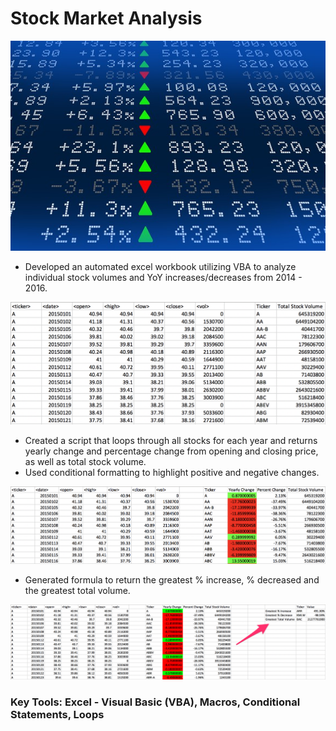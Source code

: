 # Stock Market Analysis

![StockMarket](Images/stockmarket.jpg)

-	Developed an automated excel workbook utilizing VBA to analyze individual stock volumes and YoY increases/decreases from  2014 - 2016.

![TotalVolume](Images/TotalStockVolume.png)


-	Created a script that loops through all stocks for each year and returns yearly change and percentage change from opening and closing price, as well as total stock volume.
-	Used conditional formatting to highlight positive and negative changes.

![Yearly&PercentageChange](Images/Yearly_Percentage_Change.png)


-	Generated formula to return the greatest % increase, % decreased and the greatest total volume. 

![GreatestValues](Images/GreatestValues.png)


### Key Tools: Excel - Visual Basic (VBA), Macros, Conditional Statements, Loops

